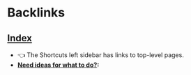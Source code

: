 
# Backlinks
## [Index](<Index.md>)
- 👈 The Shortcuts left sidebar has links to top-level pages.
- **[Need ideas for what to do?](<Need ideas for what to do?.md>):**

